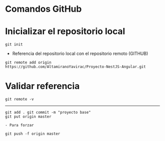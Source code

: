 # Comandos GitHub

# Inicializar el repositorio local
```
git init
```
- Referencia del repositorio local con el repositorio remoto (GITHUB)
````
git remote add origin 
https://github.com/AltamiranoYavirac/Proyecto-NestJS-Angular.git
````
# Validar referencia
````
git remote -v 
````
-----------------
````
git add . git commit -m "proyecto base"
git put origin master
````
````
- Para forzar

git push -f origin master
````

